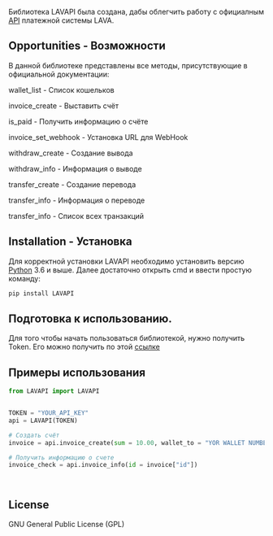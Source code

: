 Библиотека LAVAPI была создана, дабы облегчить работу c официалным [API](https://dev.lava.ru/) платежной системы LAVA.

  
## Opportunities - Возможности

В данной библиотеке представлены все методы, присутствующие в официальной документации:

wallet_list - Список кошельков

invoice_create - Выставить счёт

is_paid - Получить информацию о счёте

invoice_set_webhook - Установка URL для WebHook

withdraw_create - Создание вывода

withdraw_info - Информация о выводе

transfer_create - Создание перевода

transfer_info - Информация о переводе

transfer_info - Список всех транзакций




## Installation - Установка

Для корректной установки LAVAPI необходимо установить версию [Python](https://www.python.org/) 3.6 и выше.
Далее достаточно открыть cmd и ввести простую команду:
```cmd
pip install LAVAPI
```

## Подготовка к использованию.
Для того чтобы начать пользоваться библиотекой, нужно получить Token.
Его можно получить по этой [ссылке](https://lava.ru/dashboard/settings/api)


## Примеры использования
``` python
from LAVAPI import LAVAPI


TOKEN = "YOUR_API_KEY"
api = LAVAPI(TOKEN)

# Создать счёт
invoice = api.invoice_create(sum = 10.00, wallet_to = "YOR WALLET NUMBER", comment = "LAVAPI invoice_create test!")

# Получить информацию о счете
invoice_check = api.invoice_info(id = invoice["id"])




```



## License

GNU General Public License (GPL)
